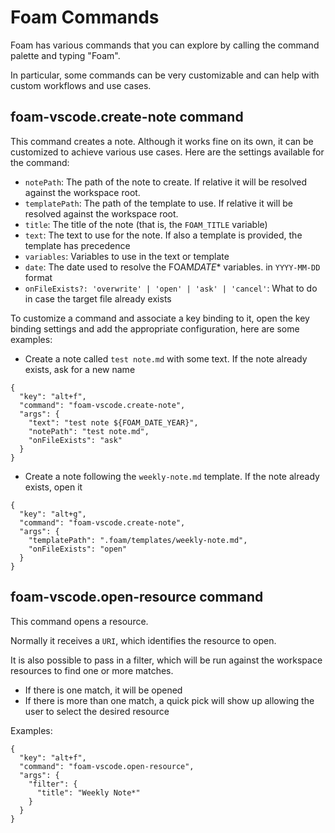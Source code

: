 # Foam Commands

Foam has various commands that you can explore by calling the command palette and typing "Foam".

In particular, some commands can be very customizable and can help with custom workflows and use cases.

## foam-vscode.create-note command

This command creates a note.
Although it works fine on its own, it can be customized to achieve various use cases.
Here are the settings available for the command:

- `notePath`: The path of the note to create. If relative it will be resolved against the workspace root.
- `templatePath`: The path of the template to use. If relative it will be resolved against the workspace root.
- `title`: The title of the note (that is, the `FOAM_TITLE` variable)
- `text`: The text to use for the note. If also a template is provided, the template has precedence
- `variables`: Variables to use in the text or template
- `date`: The date used to resolve the FOAM*DATE*\* variables. in `YYYY-MM-DD` format
- `onFileExists?: 'overwrite' | 'open' | 'ask' | 'cancel'`: What to do in case the target file already exists

To customize a command and associate a key binding to it, open the key binding settings and add the appropriate configuration, here are some examples:

- Create a note called `test note.md` with some text. If the note already exists, ask for a new name

```
{
  "key": "alt+f",
  "command": "foam-vscode.create-note",
  "args": {
    "text": "test note ${FOAM_DATE_YEAR}",
    "notePath": "test note.md",
    "onFileExists": "ask"
  }
}
```

- Create a note following the `weekly-note.md` template. If the note already exists, open it

```
{
  "key": "alt+g",
  "command": "foam-vscode.create-note",
  "args": {
    "templatePath": ".foam/templates/weekly-note.md",
    "onFileExists": "open"
  }
}
```

## foam-vscode.open-resource command

This command opens a resource.

Normally it receives a `URI`, which identifies the resource to open.

It is also possible to pass in a filter, which will be run against the workspace resources to find one or more matches.

- If there is one match, it will be opened
- If there is more than one match, a quick pick will show up allowing the user to select the desired resource

Examples:

```
{
  "key": "alt+f",
  "command": "foam-vscode.open-resource",
  "args": {
    "filter": {
      "title": "Weekly Note*"
    }
  }
}
```

